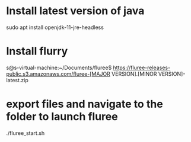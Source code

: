 
# Install latest version of java

sudo apt install openjdk-11-jre-headless

# Install flurry

s@s-virtual-machine:~/Documents/fluree$ https://fluree-releases-public.s3.amazonaws.com/fluree-[MAJOR VERSION].[MINOR VERSION]-latest.zip

# export files and navigate to the folder to launch fluree

./fluree_start.sh

